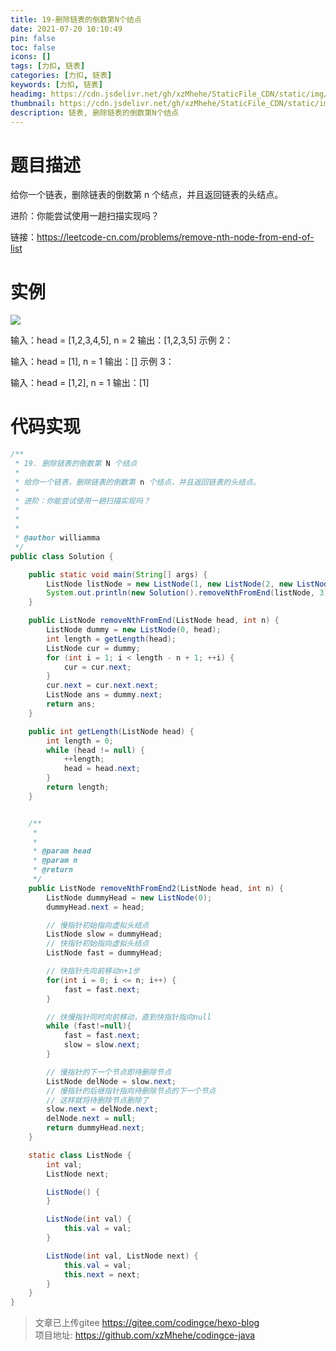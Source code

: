 ```yaml
---
title: 19-删除链表的倒数第N个结点
date: 2021-07-20 10:10:49
pin: false
toc: false
icons: []
tags: [力扣, 链表]
categories: [力扣, 链表]
keywords: [力扣, 链表]
headimg: https://cdn.jsdelivr.net/gh/xzMhehe/StaticFile_CDN/static/img/20210721100727.jpg
thumbnail: https://cdn.jsdelivr.net/gh/xzMhehe/StaticFile_CDN/static/img/20210721100727.jpg
description: 链表, 删除链表的倒数第N个结点
---
```

# 题目描述
给你一个链表，删除链表的倒数第 n 个结点，并且返回链表的头结点。

进阶：你能尝试使用一趟扫描实现吗？

链接：https://leetcode-cn.com/problems/remove-nth-node-from-end-of-list

# 实例
![](https://cdn.jsdelivr.net/gh/xzMhehe/StaticFile_CDN/static/img/20210720101547.png)


输入：head = [1,2,3,4,5], n = 2
输出：[1,2,3,5]
示例 2：

输入：head = [1], n = 1
输出：[]
示例 3：

输入：head = [1,2], n = 1
输出：[1]

# 代码实现

```java
/**
 * 19. 删除链表的倒数第 N 个结点
 *
 * 给你一个链表，删除链表的倒数第 n 个结点，并且返回链表的头结点。
 *
 * 进阶：你能尝试使用一趟扫描实现吗？
 *
 *
 *
 * @author williamma
 */
public class Solution {

    public static void main(String[] args) {
        ListNode listNode = new ListNode(1, new ListNode(2, new ListNode(5, new ListNode(9))));
        System.out.println(new Solution().removeNthFromEnd(listNode, 3));
    }

    public ListNode removeNthFromEnd(ListNode head, int n) {
        ListNode dummy = new ListNode(0, head);
        int length = getLength(head);
        ListNode cur = dummy;
        for (int i = 1; i < length - n + 1; ++i) {
            cur = cur.next;
        }
        cur.next = cur.next.next;
        ListNode ans = dummy.next;
        return ans;
    }

    public int getLength(ListNode head) {
        int length = 0;
        while (head != null) {
            ++length;
            head = head.next;
        }
        return length;
    }


    /**
     *
     *
     * @param head
     * @param n
     * @return
     */
    public ListNode removeNthFromEnd2(ListNode head, int n) {
        ListNode dummyHead = new ListNode(0);
        dummyHead.next = head;

        // 慢指针初始指向虚拟头结点
        ListNode slow = dummyHead;
        // 快指针初始指向虚拟头结点
        ListNode fast = dummyHead;

        // 快指针先向前移动n+1步
        for(int i = 0; i <= n; i++) {
            fast = fast.next;
        }

        // 快慢指针同时向前移动，直到快指针指向null
        while (fast!=null){
            fast = fast.next;
            slow = slow.next;
        }

        // 慢指针的下一个节点即待删除节点
        ListNode delNode = slow.next;
        // 慢指针的后继指针指向待删除节点的下一个节点
        // 这样就将待删除节点删除了
        slow.next = delNode.next;
        delNode.next = null;
        return dummyHead.next;
    }

    static class ListNode {
        int val;
        ListNode next;

        ListNode() {
        }

        ListNode(int val) {
            this.val = val;
        }

        ListNode(int val, ListNode next) {
            this.val = val;
            this.next = next;
        }
    }
}
```



>文章已上传gitee https://gitee.com/codingce/hexo-blog   
>项目地址: https://github.com/xzMhehe/codingce-java